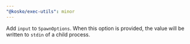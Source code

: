 ```yaml
---
"@kosko/exec-utils": minor
---
```


Add `input` to `SpawnOptions`. When this option is provided, the value will be written to `stdin` of a child process.
